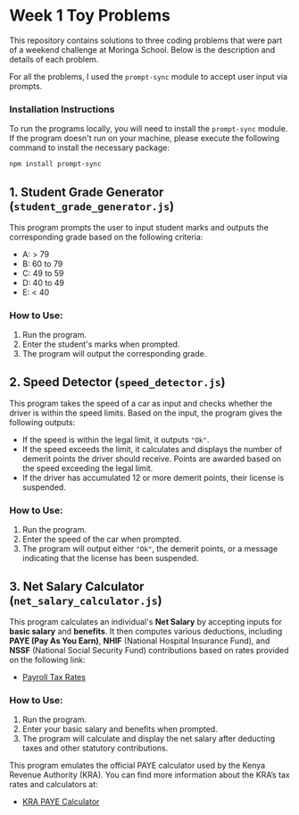# Week 1 Toy Problems

This repository contains solutions to three coding problems that were part of a weekend challenge at Moringa School. Below is the description and details of each problem.

For all the problems, I used the `prompt-sync` module to accept user input via prompts.

### **Installation Instructions**

To run the programs locally, you will need to install the `prompt-sync` module. If the program doesn't run on your machine, please execute the following command to install the necessary package:

```bash
npm install prompt-sync
```
## **1. Student Grade Generator (`student_grade_generator.js`)**

This program prompts the user to input student marks and outputs the corresponding grade based on the following criteria:

- A: > 79
- B: 60 to 79
- C: 49 to 59
- D: 40 to 49
- E: < 40

### **How to Use**:
1. Run the program.
2. Enter the student's marks when prompted.
3. The program will output the corresponding grade.

## **2. Speed Detector (`speed_detector.js`)**

This program takes the speed of a car as input and checks whether the driver is within the speed limits. Based on the input, the program gives the following outputs:

- If the speed is within the legal limit, it outputs `"Ok"`.
- If the speed exceeds the limit, it calculates and displays the number of demerit points the driver should receive. Points are awarded based on the speed exceeding the legal limit.
- If the driver has accumulated 12 or more demerit points, their license is suspended.

### **How to Use**:
1. Run the program.
2. Enter the speed of the car when prompted.
3. The program will output either `"Ok"`, the demerit points, or a message indicating that the license has been suspended.


## **3. Net Salary Calculator (`net_salary_calculator.js`)**

This program calculates an individual's **Net Salary** by accepting inputs for **basic salary** and **benefits**. It then computes various deductions, including **PAYE (Pay As You Earn)**, **NHIF** (National Hospital Insurance Fund), and **NSSF** (National Social Security Fund) contributions based on rates provided on the following link:

- [Payroll Tax Rates](https://www.aren.co.ke/payroll/taxrates.htm)

### **How to Use**:
1. Run the program.
2. Enter your basic salary and benefits when prompted.
3. The program will calculate and display the net salary after deducting taxes and other statutory contributions.

This program emulates the official PAYE calculator used by the Kenya Revenue Authority (KRA). You can find more information about the KRA’s tax rates and calculators at:

- [KRA PAYE Calculator](https://www.kra.go.ke/individual/calculate-tax/calculating-tax/paye)
